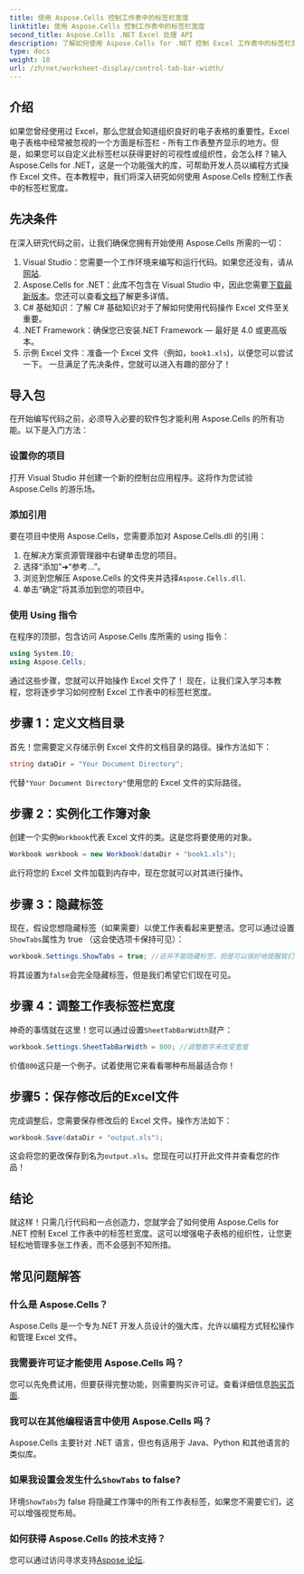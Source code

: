 ```yaml
---
title: 使用 Aspose.Cells 控制工作表中的标签栏宽度
linktitle: 使用 Aspose.Cells 控制工作表中的标签栏宽度
second_title: Aspose.Cells .NET Excel 处理 API
description: 了解如何使用 Aspose.Cells for .NET 控制 Excel 工作表中的标签栏宽度—包含有用示例的分步指南。
type: docs
weight: 10
url: /zh/net/worksheet-display/control-tab-bar-width/
---
```

## 介绍
如果您曾经使用过 Excel，那么您就会知道组织良好的电子表格的重要性。Excel 电子表格中经常被忽视的一个方面是标签栏 - 所有工作表整齐显示的地方。但是，如果您可以自定义此标签栏以获得更好的可视性或组织性，会怎么样？输入 Aspose.Cells for .NET，这是一个功能强大的库，可帮助开发人员以编程方式操作 Excel 文件。在本教程中，我们将深入研究如何使用 Aspose.Cells 控制工作表中的标签栏宽度。 
## 先决条件
在深入研究代码之前，让我们确保您拥有开始使用 Aspose.Cells 所需的一切：
1.  Visual Studio：您需要一个工作环境来编写和运行代码。如果您还没有，请从[网站](https://visualstudio.microsoft.com/).
2. Aspose.Cells for .NET：此库不包含在 Visual Studio 中，因此您需要[下载最新版本](https://releases.aspose.com/cells/net/)。您还可以查看[文档](https://reference.aspose.com/cells/net/)了解更多详情。
3. C# 基础知识：了解 C# 基础知识对于了解如何使用代码操作 Excel 文件至关重要。
4. .NET Framework：确保您已安装.NET Framework — 最好是 4.0 或更高版本。
5. 示例 Excel 文件：准备一个 Excel 文件（例如，`book1.xls`)，以便您可以尝试一下。
一旦满足了先决条件，您就可以进入有趣的部分了！
## 导入包
在开始编写代码之前，必须导入必要的软件包才能利用 Aspose.Cells 的所有功能。以下是入门方法：
### 设置你的项目
打开 Visual Studio 并创建一个新的控制台应用程序。这将作为您试验 Aspose.Cells 的游乐场。
### 添加引用
要在项目中使用 Aspose.Cells，您需要添加对 Aspose.Cells.dll 的引用：
1. 在解决方案资源管理器中右键单击您的项目。
2. 选择“添加”➜“参考...”。
3. 浏览到您解压 Aspose.Cells 的文件夹并选择`Aspose.Cells.dll`.
4. 单击“确定”将其添加到您的项目中。
### 使用 Using 指令
在程序的顶部，包含访问 Aspose.Cells 库所需的 using 指令：
```csharp
using System.IO;
using Aspose.Cells;
```
通过这些步骤，您就可以开始操作 Excel 文件了！
现在，让我们深入学习本教程，您将逐步学习如何控制 Excel 工作表中的标签栏宽度。
## 步骤 1：定义文档目录
首先！您需要定义存储示例 Excel 文件的文档目录的路径。操作方法如下：
```csharp
string dataDir = "Your Document Directory";
```
代替`"Your Document Directory"`使用您的 Excel 文件的实际路径。
## 步骤 2：实例化工作簿对象
创建一个实例`Workbook`代表 Excel 文件的类。这是您将要使用的对象。
```csharp
Workbook workbook = new Workbook(dataDir + "book1.xls");
```
此行将您的 Excel 文件加载到内存中，现在您就可以对其进行操作。
## 步骤 3：隐藏标签
现在，假设您想隐藏标签（如果需要）以使工作表看起来更整洁。您可以通过设置`ShowTabs`属性为 true （这会使选项卡保持可见）：
```csharp
workbook.Settings.ShowTabs = true; //这并不能隐藏标签，但是可以很好地提醒我们自己！
```
将其设置为`false`会完全隐藏标签，但是我们希望它们现在可见。
## 步骤 4：调整工作表标签栏宽度
神奇的事情就在这里！您可以通过设置`SheetTabBarWidth`财产：
```csharp
workbook.Settings.SheetTabBarWidth = 800; //调整数字来改变宽度
```
价值`800`这只是一个例子。试着使用它来看看哪种布局最适合你！
## 步骤5：保存修改后的Excel文件
完成调整后，您需要保存修改后的 Excel 文件。操作方法如下：
```csharp
workbook.Save(dataDir + "output.xls");
```
这会将您的更改保存到名为`output.xls`。您现在可以打开此文件并查看您的作品！
## 结论
就这样！只需几行代码和一点创造力，您就学会了如何使用 Aspose.Cells for .NET 控制 Excel 工作表中的标签栏宽度。这可以增强电子表格的组织性，让您更轻松地管理多张工作表，而不会感到不知所措。 
## 常见问题解答
### 什么是 Aspose.Cells？
Aspose.Cells 是一个专为.NET 开发人员设计的强大库，允许以编程方式轻松操作和管理 Excel 文件。
### 我需要许可证才能使用 Aspose.Cells 吗？
您可以先免费试用，但要获得完整功能，则需要购买许可证。查看详细信息[购买页面](https://purchase.aspose.com/buy).
### 我可以在其他编程语言中使用 Aspose.Cells 吗？
Aspose.Cells 主要针对 .NET 语言，但也有适用于 Java、Python 和其他语言的类似库。
### 如果我设置会发生什么`ShowTabs` to false?
环境`ShowTabs`为 false 将隐藏工作簿中的所有工作表标签，如果您不需要它们，这可以增强视觉布局。
### 如何获得 Aspose.Cells 的技术支持？
您可以通过访问寻求支持[Aspose 论坛](https://forum.aspose.com/c/cells/9).
